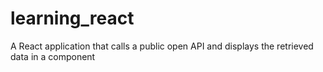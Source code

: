 # learning_react
A React application that calls a public open API and displays the retrieved data in a component
